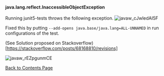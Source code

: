 #### java.lang.reflect.InaccessibleObjectException
Running junit5-tests throws the following exception.
![javaw_cJwledAI5F](https://user-images.githubusercontent.com/78896340/160387841-eab3f927-213a-44ff-b4d2-4e167c4187ac.png)

Fixed this by putting `--add-opens java.base/java.lang=ALL-UNNAMED` in run configurations of the test. 

(See Solution proposed on Stackoverflow)[https://stackoverflow.com/posts/68168810/revisions]

![javaw_rEZpgunmCE](https://user-images.githubusercontent.com/78896340/160388462-975a5f5b-4285-4441-8431-0c1964cb5e21.png)




[Back to Contents Page](./contents.md)
